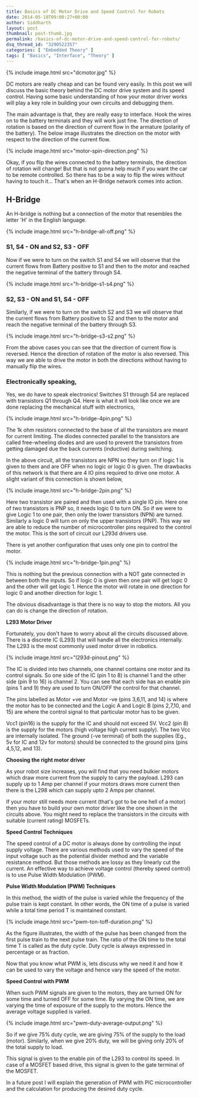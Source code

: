 ```yaml
---
title: Basics of DC Motor Drive and Speed Control for Robots
date: 2014-05-18T09:00:27+00:00
author: Siddharth
layout: post
thumbnail: post-thumb.jpg
permalink: /basics-of-dc-motor-drive-and-speed-control-for-robots/
dsq_thread_id: "3290522357"
categories: [ "Embedded Theory" ]
tags: [ "Basics", "Interface", "Theory" ]
---
```


{% include image.html src="dcmotor.jpg" %}

DC motors are really cheap and can be found very easily. In this post we will discuss the basic theory behind the DC motor drive system and its speed control. Having some basic understanding of how your motor driver works will play a key role in building your own circuits and debugging them.

The main advantage is that, they are really easy to interface. Hook the wires on to the battery terminals and they will work just fine. The direction of rotation is based on the direction of current flow in the armature (polarity of the battery). The below image illustrates the direction on the motor with respect to the direction of the current flow.

{% include image.html src="motor-spin-direction.png" %}

Okay, if you flip the wires connected to the battery terminals, the direction of rotation will change! But that is not gonna help much if you want the car to be remote controlled. So there has to be a way to flip the wires without having to touch it... That's when an H-Bridge network comes into action.

## H-Bridge

An H-bridge is nothing but a connection of the motor that resembles the letter 'H' in the English language.

{% include image.html src="h-bridge-all-off.png" %}

### S1, S4 - ON and S2, S3 - OFF

Now if we were to turn on the switch S1 and S4 we will observe that the current flows from Battery positive to S1 and then to the motor and reached the negative terminal of the battery through S4.

{% include image.html src="h-bridge-s1-s4.png" %}

### S2, S3 - ON and S1, S4 - OFF

Similarly, if we were to turn on the switch S2 and S3 we will observe that the current flows from Battery positive to S2 and then to the motor and reach the negative terminal of the battery through S3.

{% include image.html src="h-bridge-s3-s2.png" %}

From the above cases you can see that the direction of current flow is reversed. Hence the direction of rotation of the motor is also reversed. This way we are able to drive the motor in both the directions without having to manually flip the wires.

### Electronically speaking,

Yes, we do have to speak electronics! Switches S1 through S4 are replaced with transistors Q1 through Q4. Here is what it will look like once we are done replacing the mechanical stuff with electronics,

{% include image.html src="h-bridge-4pin.png" %}

The 1k ohm resistors connected to the base of all the transistors are meant for current limiting. The diodes connected parallel to the transistors are called free-wheeling diodes and are used to prevent the transistors from getting damaged due the back currents (inductive) during switching.

In the above circuit, all the transistors are NPN so they turn on if logic 1 is given to them and are OFF when no logic or logic 0 is given. The drawbacks of this network is that there are 4 IO pins required to drive one motor. A slight variant of this connection is shown below,

{% include image.html src="h-bridge-2pin.png" %}

Here two transistor are paired and then used with a single IO pin. Here one of two transistors is PNP so, it needs logic 0 to turn ON. So if we were to give Logic 1 to one pair, then only the lower transistors (NPN) are turned. Similarly a logic 0 will turn on only the upper transistors (PNP). This way we are able to reduce the number of microcontroller pins required to the control the motor. This is the sort of circuit our L293d drivers use.

There is yet another configuration that uses only one pin to control the motor.

{% include image.html src="h-bridge-1pin.png" %}

This is nothing but the previous connection with a NOT gate connected in between both the inputs. So if logic 0 is given then one pair will get logic 0 and the other will get logic 1. Hence the motor will rotate in one direction for logic 0 and another direction for logic 1.

The obvious disadvantage is that there is no way to stop the motors. All you can do is change the direction of rotation.

**L293 Motor Driver**

Fortunately, you don't have to worry about all the circuits discussed above. There is a discrete IC (L293) that will handle all the electronics internally. The L293 is the most commonly used motor driver in robotics.

{% include image.html src="l293d-pinout.png" %}

The IC is divided into two channels, one channel contains one motor and its control signals. So one side of the IC (pin 1 to 8) is channel 1 and the other side (pin 9 to 16) is channel 2. You can see that each side has an enable pin (pins 1 and 9) they are used to turn ON/OFF the control for that channel.

The pins labelled as Motor +ve and Motor -ve (pins 3,6,11, and 14) is where the motor has to be connected and the Logic A and Logic B (pins 2,7,10, and 15) are where the control signal to that particular motor has to be given.

Vcc1 (pin16) is the supply for the IC and should not exceed 5V. Vcc2 (pin 8) is the supply for the motors (high voltage high current supply). The two Vcc are internally isolated. The ground (-ve terminal) of both the supplies (Eg., 5v for IC and 12v for motors) should be connected to the ground pins (pins 4,5,12, and 13).

**Choosing the right motor driver**

As your robot size increases, you will find that you need bulkier motors which draw more current from the supply to carry the payload. L293 can supply up to 1 Amp per channel if your motors draws more current then there is the L298 which can supply upto 2 Amps per channel.

If your motor still needs more current (that's got to be one hell of a motor) then you have to build your own motor driver like the one shown in the circuits above. You might need to replace the transistors in the circuits with suitable (current rating) MOSFETs.

**Speed Control Techniques**

The speed control of a DC motor is always done by controlling the input supply voltage. There are various methods used to vary the speed of the input voltage such as the potential divider method and the variable resistance method. But those methods are lossy as they linearly cut the current. An effective way to achieve voltage control (thereby speed control) is to use Pulse Width Modulation (PWM).

**Pulse Width Modulation (PWM) Techniques**

In this method, the width of the pulse is varied while the frequency of the pulse train is kept constant. In other words, the ON time of a pulse is varied while a total time period T is maintained constant.

{% include image.html src="pwm-ton-toff-duration.png" %}

As the figure illustrates, the width of the pulse has been changed from the first pulse train to the next pulse train. The ratio of the ON time to the total time T is called as the duty cycle. Duty cycle is always expressed in percentage or as fraction.

Now that you know what PWM is, lets discuss why we need it and how it can be used to vary the voltage and hence vary the speed of the motor.

**Speed Control with PWM**

When such PWM signals are given to the motors, they are turned ON for some time and turned OFF for some time. By varying the ON time, we are varying the time of exposure of the supply to the motors. Hence the average voltage supplied is varied.

{% include image.html src="pwm-duty-average-output.png" %}

So if we give 75% duty cycle, we are giving 75% of the supply to the load (motor). Similarly, when we give 20% duty, we will be giving only 20% of the total supply to load.

This signal is given to the enable pin of the L293 to control its speed. In case of a MOSFET based drive, this signal is given to the gate terminal of the MOSFET.

In a future post I will explain the generation of PWM with PIC microcontroller and the calculation for producing the desired duty cycle.
